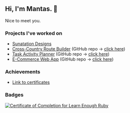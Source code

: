 ## Hi, I'm Mantas. 👋
Nice to meet you.

### Projects I've worked on
- [Sunatation Designs](https://sunatation.com)
- [Cross-Country Route Builder](https://cross-country-route-builder.netlify.app/) (GitHub repo -> [click here](https://github.com/mantasastra/route-builder))
- [Task Activity Planner](https://tap-webapp.herokuapp.com/) (GitHub repo -> [click here](https://github.com/mantasastra/tap-web-app))
- [E-Commerce Web App](https://online-e-shop-app.herokuapp.com/) (GitHub repo -> [click here](https://github.com/mantasastra/ecommerce-app))

### Achievements
- [Link to certificates](https://github.com/mantasastra/certificates/blob/main/README.md)

### Badges
 <a href="https://www.learnenough.com/certificates/mastrauskas"><img src="https://www.learnenough.com/certificates/mastrauskas/ruby-tutorial.svg" alt="Certificate of Completion for Learn Enough Ruby"></a>
